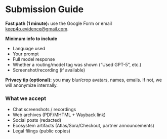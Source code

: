 # Submission Guide

**Fast path (1 minute):** use the Google Form or email keep4o.evidence@gmail.com.

**Minimum info to include**
- Language used
- Your prompt
- Full model response
- Whether a routing/model tag was shown (“Used GPT-5”, etc.)
- Screenshot/recording (if available)

**Privacy tip (optional):** you may blur/crop avatars, names, emails. If not, we will anonymize internally.

### What we accept
- Chat screenshots / recordings
- Web archives (PDF/MHTML + Wayback link)
- Social posts (redacted)
- Ecosystem artifacts (Atlas/Sora/Checkout, partner announcements)
- Legal filings (public copies)
